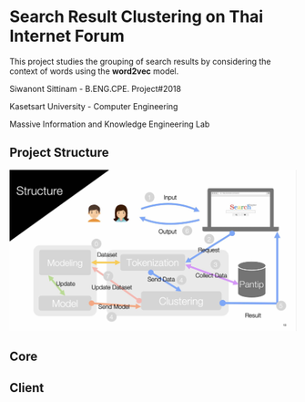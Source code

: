 # Search Result Clustering on Thai Internet Forum

This project studies the grouping of search results by considering the context of words using the **word2vec** model.

Siwanont Sittinam - B.ENG.CPE. Project#2018

Kasetsart University - Computer Engineering

Massive Information and Knowledge Engineering Lab

## Project Structure

![Project Structure](https://github.com/booktay/srclus/blob/master/detail/structure.jpg)

## Core

## Client